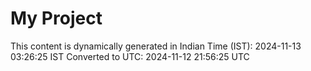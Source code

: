 # My Project

This content is dynamically generated in Indian Time (IST): 2024-11-13 03:26:25 IST
Converted to UTC: 2024-11-12 21:56:25 UTC
